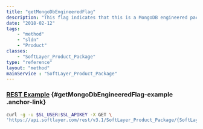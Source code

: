 ```yaml
---
title: "getMongoDbEngineeredFlag"
description: "This flag indicates that this is a MongoDB engineered package. (Deprecated)"
date: "2018-02-12"
tags:
    - "method"
    - "sldn"
    - "Product"
classes:
    - "SoftLayer_Product_Package"
type: "reference"
layout: "method"
mainService : "SoftLayer_Product_Package"
---
```


### [REST Example](#getMongoDbEngineeredFlag-example) <a href="/article/rest/"><i class="fas fa-question"></i></a> {#getMongoDbEngineeredFlag-example .anchor-link} 
```bash
curl -g -u $SL_USER:$SL_APIKEY -X GET \
'https://api.softlayer.com/rest/v3.1/SoftLayer_Product_Package/{SoftLayer_Product_PackageID}/getMongoDbEngineeredFlag'
```
